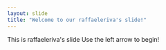 ```yaml
---
layout: slide
title: "Welcome to our raffaeleriva's slide!"
---
```

This is raffaeleriva's slide
Use the left arrow to begin!